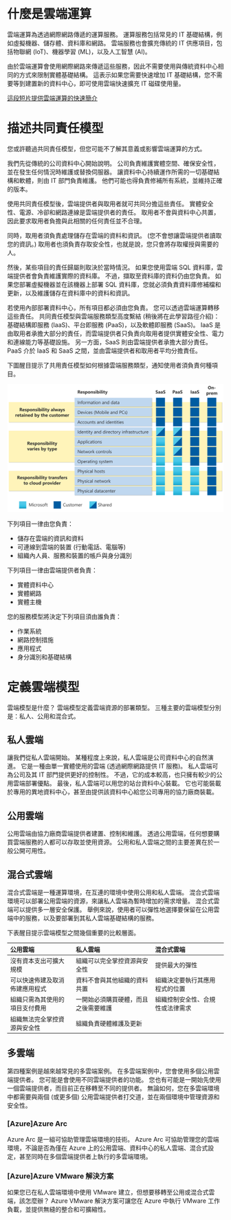 # 什麼是雲端運算

雲端運算為透過網際網路傳遞的運算服務。 運算服務包括常見的 IT 基礎結構，例如虛擬機器、儲存體、資料庫和網路。 雲端服務也會擴充傳統的 IT 供應項目，包括物聯網 (IoT)、機器學習 (ML)，以及人工智慧 (AI)。

由於雲端運算會使用網際網路來傳遞這些服務，因此不需要使用與傳統資料中心相同的方式來限制實體基礎結構。 這表示如果您需要快速增加 IT 基礎結構，您不需要等到建置新的資料中心，即可使用雲端快速擴充 IT 磁碟使用量。

[這段短片提供雲端運算的快速簡介](https://www.microsoft.com/zh-tw/videoplayer/embed/RE4LyBB?postJsllMsg=true&autoCaptions=zh-tw)



# 描述共同責任模型

您或許聽過共同責任模型，但您可能不了解其意義或影響雲端運算的方式。

我們先從傳統的公司資料中心開始說明。 公司負責維護實體空間、確保安全性，並在發生任何情況時維護或替換伺服器。 讓資料中心持續運作所需的一切基礎結構和軟體，則由 IT 部門負責維護。 他們可能也得負責修補所有系統，並維持正確的版本。

使用共同責任模型後，雲端提供者與取用者就可共同分擔這些責任。 實體安全性、電源、冷卻和網路連線是雲端提供者的責任。 取用者不會與資料中心共置，因此要求取用者負擔與此相關的任何責任並不合理。

同時，取用者須負責處理儲存在雲端的資料和資訊。 (您不會想讓雲端提供者讀取您的資訊。) 取用者也須負責存取安全性，也就是說，您只會將存取權授與需要的人。

然後，某些項目的責任歸屬則取決於當時情況。 如果您使用雲端 SQL 資料庫，雲端提供者會負責維護實際的資料庫。 不過，擷取至資料庫的資料仍由您負責。 如果您部署虛擬機器並在該機器上部署 SQL 資料庫，您就必須負責資料庫修補檔和更新，以及維護儲存在資料庫中的資料和資訊。

若使用內部部署資料中心，所有項目都必須由您負責。 您可以透過雲端運算轉移這些責任。 共同責任模型與雲端服務類型高度繫結 (稍後將在此學習路徑介紹)：基礎結構即服務 (IaaS)、平台即服務 (PaaS)，以及軟體即服務 (SaaS)。 IaaS 是由取用者承擔大部分的責任，而雲端提供者只負責向取用者提供實體安全性、電力和連線能力等基礎設施。 另一方面，SaaS 則由雲端提供者承擔大部分責任。 PaaS 介於 IaaS 和 SaaS 之間，並由雲端提供者和取用者平均分擔責任。

下圖醒目提示了共用責任模型如何根據雲端服務類型，通知使用者須負責何種項目。

![shared-responsibility-b3829bfe](img/shared-responsibility-b3829bfe.svg)

下列項目一律由您負責：

- 儲存在雲端的資訊和資料
- 可連線到雲端的裝置 (行動電話、電腦等)
- 組織內人員、服務和裝置的帳戶與身分識別

下列項目一律由雲端提供者負責：

- 實體資料中心
- 實體網路
- 實體主機

您的服務模型將決定下列項目須由誰負責：

- 作業系統
- 網路控制措施
- 應用程式
- 身分識別和基礎結構

# 定義雲端模型

雲端模型是什麼？ 雲端模型定義雲端資源的部署類型。 三種主要的雲端模型分別是：私人、公用和混合式。

## 私人雲端

讓我們從私人雲端開始。 某種程度上來說，私人雲端是公司資料中心的自然演進。 它是一種由單一實體使用的雲端 (透過網際網路提供 IT 服務)。 私人雲端可為公司及其 IT 部門提供更好的控制性。 不過，它的成本較高，也只擁有較少的公用雲端部署優點。 最後，私人雲端可以用您的站台資料中心裝載。 它也可能裝載於專用的異地資料中心，甚至由提供該資料中心給您公司專用的協力廠商裝載。

## 公用雲端

公用雲端由協力廠商雲端提供者建置、控制和維護。 透過公用雲端，任何想要購買雲端服務的人都可以存取並使用資源。 公用和私人雲端之間的主要差異在於一般公開可用性。

## 混合式雲端

混合式雲端是一種運算環境，在互連的環境中使用公用和私人雲端。 混合式雲端環境可以部署公用雲端的資源，來讓私人雲端為暫時增加的需求增量。 混合式雲端可以提供多一層安全保護。 舉例來說，使用者可以彈性地選擇要保留在公用雲端中的服務，以及要部署到其私人雲端基礎結構的服務。

下表醒目提示雲端模型之間幾個重要的比較層面。

| **公用雲端**                   | **私人雲端**                         | **混合式雲端**                   |
| :----------------------------- | :----------------------------------- | :------------------------------- |
| 沒有資本支出可擴大規模         | 組織可以完全掌控資源與安全性         | 提供最大的彈性                   |
| 可以快速佈建及取消佈建應用程式 | 資料不會與其他組織的資料共置         | 組織決定要執行其應用程式的位置   |
| 組織只需為其使用的項目支付費用 | 一開始必須購買硬體，而且之後需要維護 | 組織控制安全性、合規性或法律需求 |
| 組織無法完全掌控資源與安全性   | 組織負責硬體維護及更新               |                                  |

## 多雲端

第四種案例是越來越常見的多雲端案例。 在多雲端案例中，您會使用多個公用雲端提供者。 您可能是會使用不同雲端提供者的功能。 您也有可能是一開始先使用一個雲端提供者，而目前正在移轉至不同的提供者。 無論如何，您在多雲端環境中都需要與兩個 (或更多個) 公用雲端提供者打交道，並在兩個環境中管理資源和安全性。

### [Azure]Azure Arc

Azure Arc 是一組可協助管理雲端環境的技術。 Azure Arc 可協助管理您的雲端環境，不論是否為僅在 Azure 上的公用雲端、資料中心的私人雲端、混合式設定，甚至同時在多個雲端提供者上執行的多雲端環境。

### [Azure]Azure VMware 解決方案

如果您已在私人雲端環境中使用 VMware 建立，但想要移轉至公用或混合式雲端，該怎麼辦？ Azure VMware 解決方案可讓您在 Azure 中執行 VMware 工作負載，並提供無縫的整合和可擴縮性。